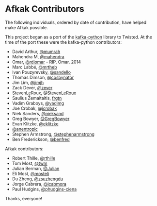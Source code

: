 # Afkak Contributors

The following individuals, ordered by date of contribution, have helped make Afkak possible.

This project began as a port of the [kafka-python][kafka-python] library to Twisted.
At the time of the port these were the kafka-python contributors:

* David Arthur, [@mumrah](https://github.com/mumrah)
* Mahendra M, [@mahendra](https://github.com/mahendra)
* Omar, [@rdiomar](https://github.com/rdiomar) - RIP, Omar. 2014
* Marc Labbé, [@mrtheb](https://github.com/mrtheb)
* Ivan Pouzyrevsky, [@sandello](https://github.com/sandello)
* Thomas Dimson, [@cosbynator](https://github.com/cosbynator)
* Jim Lim, [@jimjh](https://github.com/jimjh)
* Zack Dever, [@zever](https://github.com/zever)
* StevenLeRoux, [@StevenLeRoux](https://github.com/StevenLeRoux)
* Saulius Žemaitaitis, [frgtn](https://github.com/frgtn)
* Vadim Graboys, [@vadimg](https://github.com/vadimg)
* Joe Crobak, [@jcrobak](https://github.com/jcrobak)
* Niek Sanders, [@nieksand](https://github.com/nieksand)
* Greg Bowyer, [@GregBowyer](https://github.com/GregBowyer)
* Evan Klitzke, [@eklitzke](https://github.com/eklitzke)
* [@anentropic](https://github.com/anentropic)
* Stephen Armstrong, [@stephenarmstrong](https://github.com/stephenarmstrong)
* Ben Frederickson, [@benfred](https://github.com/benfred)

Afkak contributors:

* Robert Thille, [@rthille](https://github.com/rthille)
* Tom Most, [@twm](https://github.com/twm)
* Julian Berman, [@Julian](https://github.com/Julian)
* Eli Most, [@mosteli](https://github.com/mosteli)
* Du Zheng, [@zsuzhengdu](https://github.com/zsuzhengdu)
* Jorge Cabrera, [@jcabmora](https://github.com/jcabmora)
* Paul Hudgins, [@phudgins-ciena](https://github.com/phudgins-ciena)

Thanks, everyone!

[kafka-python]: https://github.com/mumrah/kafka-python
